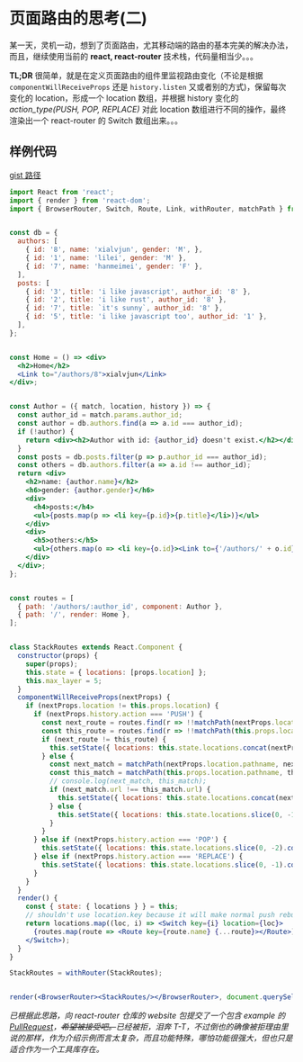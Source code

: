 # 页面路由的思考(二)

某一天，灵机一动，想到了页面路由，尤其移动端的路由的基本完美的解决办法，而且，继续使用当前的 **react, react-router** 技术栈，代码量相当少。。。

**TL;DR** 很简单，就是在定义页面路由的组件里监视路由变化（不论是根据 `componentWillReceiveProps` 还是 `history.listen` 又或者别的方式)，保留每次变化的 location，形成一个 location 数组，并根据 history 变化的 *action_type(PUSH, POP, REPLACE)* 对此 location 数组进行不同的操作，最终渲染出一个 react-router 的 Switch 数组出来。。。

## 样例代码

[gist 路径](https://gist.github.com/xialvjun/161d907d583688b17308fec28743b137)

```jsx
import React from 'react';
import { render } from 'react-dom';
import { BrowserRouter, Switch, Route, Link, withRouter, matchPath } from 'react-router-dom';


const db = {
  authors: [
    { id: '8', name: 'xialvjun', gender: 'M', },
    { id: '1', name: 'lilei', gender: 'M' },
    { id: '7', name: 'hanmeimei', gender: 'F' },
  ],
  posts: [
    { id: '3', title: 'i like javascript', author_id: '8' },
    { id: '2', title: 'i like rust', author_id: '8' },
    { id: '7', title: `it's sunny`, author_id: '8' },
    { id: '5', title: 'i like javascript too', author_id: '1' },
  ],
};


const Home = () => <div>
  <h2>Home</h2>
  <Link to="/authors/8">xialvjun</Link>
</div>;


const Author = ({ match, location, history }) => {
  const author_id = match.params.author_id;
  const author = db.authors.find(a => a.id === author_id);
  if (!author) {
    return <div><h2>Author with id: {author_id} doesn't exist.</h2></div>;
  }
  const posts = db.posts.filter(p => p.author_id === author_id);
  const others = db.authors.filter(a => a.id !== author_id);
  return <div>
    <h2>name: {author.name}</h2>
    <h6>gender: {author.gender}</h6>
    <div>
      <h4>posts:</h4>
      <ul>{posts.map(p => <li key={p.id}>{p.title}</li>)}</ul>
    </div>
    <div>
      <h5>others:</h5>
      <ul>{others.map(o => <li key={o.id}><Link to={'/authors/' + o.id}>{o.name}</Link></li>)}</ul>
    </div>
  </div>;
};


const routes = [
  { path: '/authors/:author_id', component: Author },
  { path: '/', render: Home },
];


class StackRoutes extends React.Component {
  constructor(props) {
    super(props);
    this.state = { locations: [props.location] };
    this.max_layer = 5;
  }
  componentWillReceiveProps(nextProps) {
    if (nextProps.location != this.props.location) {
      if (nextProps.history.action === 'PUSH') {
        const next_route = routes.find(r => !!matchPath(nextProps.location.pathname, r));
        const this_route = routes.find(r => !!matchPath(this.props.location.pathname, r));
        if (next_route != this_route) {
          this.setState({ locations: this.state.locations.concat(nextProps.location).slice(-this.max_layer) });
        } else {
          const next_match = matchPath(nextProps.location.pathname, next_route);
          const this_match = matchPath(this.props.location.pathname, this_route);
          // console.log(next_match, this_match);
          if (next_match.url !== this_match.url) {
            this.setState({ locations: this.state.locations.concat(nextProps.location).slice(-this.max_layer) });
          } else {
            this.setState({ locations: this.state.locations.slice(0, -1).concat(nextProps.location).slice(-this.max_layer) });
          }
        }
      } else if (nextProps.history.action === 'POP') {
        this.setState({ locations: this.state.locations.slice(0, -2).concat(nextProps.location).slice(-this.max_layer) });
      } else if (nextProps.history.action === 'REPLACE') {
        this.setState({ locations: this.state.locations.slice(0, -1).concat(nextProps.location).slice(-this.max_layer) });
      }
    }
  }
  render() {
    const { state: { locations } } = this;
    // shouldn't use location.key because it will make normal push rebuild almost whole page
    return locations.map((loc, i) => <Switch key={i} location={loc}>
      {routes.map(route => <Route key={route.name} {...route}></Route>)}
    </Switch>);
  }
}

StackRoutes = withRouter(StackRoutes);


render(<BrowserRouter><StackRoutes/></BrowserRouter>, document.querySelector('#root'));
```

*已根据此思路，向 react-router 仓库的 website 包提交了一个包含 example 的 [PullRequest](https://github.com/ReactTraining/react-router/pull/5835)，~~希望被接受吧。~~已经被拒，泪奔 T-T，不过倒也的确像被拒理由里说的那样，作为介绍示例而言太复杂，而且功能特殊，哪怕功能很强大，但也只是适合作为一个工具库存在。*
